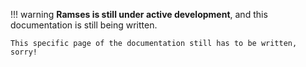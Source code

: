 
!!! warning
    **Ramses is still under active development**, and this documentation is still being written.

    This specific page of the documentation still has to be written, sorry!